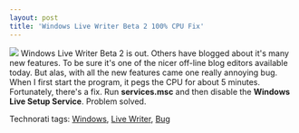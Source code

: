 ```yaml
---
layout: post
title: 'Windows Live Writer Beta 2 100% CPU Fix'
---
```

![](http://s3.amazonaws.com/BlueOnionSoftware/Blog/CpuMeter.png) Windows Live Writer Beta 2 is out. Others have blogged about it's many new features. To be sure it's one of the nicer off-line blog editors available today. But alas, with all the new features came one really annoying bug. When I first start the program, it pegs the CPU for about 5 minutes. Fortunately, there's a fix. Run **services.msc** and then disable the **Windows Live Setup Service**. Problem solved. 

Technorati tags: [Windows](http://technorati.com/tags/Windows), [Live Writer](http://technorati.com/tags/Live%20Writer), [Bug](http://technorati.com/tags/Bug)
